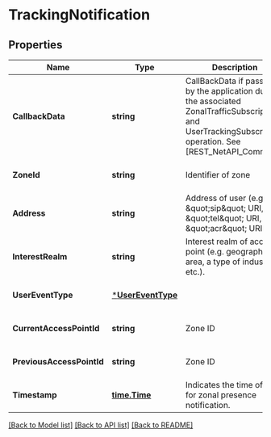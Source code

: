 # TrackingNotification

## Properties
Name | Type | Description | Notes
------------ | ------------- | ------------- | -------------
**CallbackData** | **string** | CallBackData if passed by the application during the associated ZonalTrafficSubscription and UserTrackingSubscription operation. See [REST_NetAPI_Common]. | [default to null]
**ZoneId** | **string** | Identifier of zone | [optional] [default to null]
**Address** | **string** | Address of user (e.g. \&quot;sip\&quot; URI, \&quot;tel\&quot; URI, \&quot;acr\&quot; URI). | [optional] [default to null]
**InterestRealm** | **string** | Interest realm of access point (e.g. geographical area, a type of industry etc.). | [optional] [default to null]
**UserEventType** | [***UserEventType**](UserEventType.md) |  | [optional] [default to null]
**CurrentAccessPointId** | **string** | Zone ID | [optional] [default to null]
**PreviousAccessPointId** | **string** | Zone ID | [optional] [default to null]
**Timestamp** | [**time.Time**](time.Time.md) | Indicates the time of day for zonal presence notification. | [optional] [default to null]

[[Back to Model list]](../README.md#documentation-for-models) [[Back to API list]](../README.md#documentation-for-api-endpoints) [[Back to README]](../README.md)


